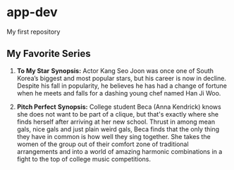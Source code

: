 # app-dev
My first repository

## My Favorite Series

1. **To My Star**
**Synopsis:** Actor Kang Seo Joon was once one of South Korea’s biggest and most popular stars, but his career is now in decline. Despite his fall in popularity, he believes he has had a change of fortune when he meets and falls for a dashing young chef named Han Ji Woo.

2. **Pitch Perfect**
**Synopsis:** College student Beca (Anna Kendrick) knows she does not want to be part of a clique, but that's exactly where she finds herself after arriving at her new school. Thrust in among mean gals, nice gals and just plain weird gals, Beca finds that the only thing they have in common is how well they sing together. She takes the women of the group out of their comfort zone of traditional arrangements and into a world of amazing harmonic combinations in a fight to the top of college music competitions.
